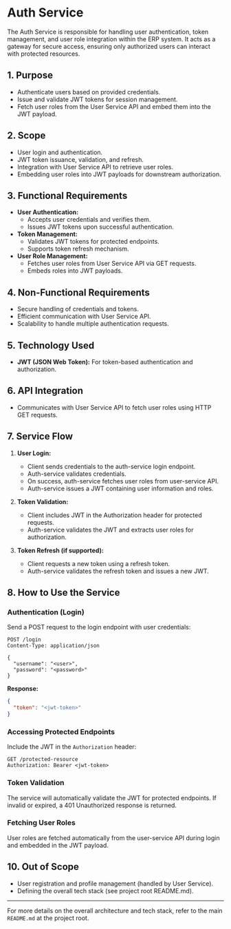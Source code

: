 # Auth Service

The Auth Service is responsible for handling user authentication, token management, and user role integration within the ERP system. It acts as a gateway for secure access, ensuring only authorized users can interact with protected resources.

## 1. Purpose
- Authenticate users based on provided credentials.
- Issue and validate JWT tokens for session management.
- Fetch user roles from the User Service API and embed them into the JWT payload.

## 2. Scope
- User login and authentication.
- JWT token issuance, validation, and refresh.
- Integration with User Service API to retrieve user roles.
- Embedding user roles into JWT payloads for downstream authorization.

## 3. Functional Requirements
- **User Authentication:**
  - Accepts user credentials and verifies them.
  - Issues JWT tokens upon successful authentication.
- **Token Management:**
  - Validates JWT tokens for protected endpoints.
  - Supports token refresh mechanism.
- **User Role Management:**
  - Fetches user roles from User Service API via GET requests.
  - Embeds roles into JWT payloads.

## 4. Non-Functional Requirements
- Secure handling of credentials and tokens.
- Efficient communication with User Service API.
- Scalability to handle multiple authentication requests.

## 5. Technology Used
- **JWT (JSON Web Token):** For token-based authentication and authorization.

## 6. API Integration
- Communicates with User Service API to fetch user roles using HTTP GET requests.

## 7. Service Flow

1. **User Login:**
   - Client sends credentials to the auth-service login endpoint.
   - Auth-service validates credentials.
   - On success, auth-service fetches user roles from user-service API.
   - Auth-service issues a JWT containing user information and roles.

2. **Token Validation:**
   - Client includes JWT in the Authorization header for protected requests.
   - Auth-service validates the JWT and extracts user roles for authorization.

3. **Token Refresh (if supported):**
   - Client requests a new token using a refresh token.
   - Auth-service validates the refresh token and issues a new JWT.

## 8. How to Use the Service

### Authentication (Login)
Send a POST request to the login endpoint with user credentials:

```http
POST /login
Content-Type: application/json

{
  "username": "<user>",
  "password": "<password>"
}
```

**Response:**
```json
{
  "token": "<jwt-token>"
}
```

### Accessing Protected Endpoints
Include the JWT in the `Authorization` header:

```http
GET /protected-resource
Authorization: Bearer <jwt-token>
```

### Token Validation
The service will automatically validate the JWT for protected endpoints. If invalid or expired, a 401 Unauthorized response is returned.

### Fetching User Roles
User roles are fetched automatically from the user-service API during login and embedded in the JWT payload.

## 10. Out of Scope
- User registration and profile management (handled by User Service).
- Defining the overall tech stack (see project root README.md).

---
For more details on the overall architecture and tech stack, refer to the main `README.md` at the project root.
